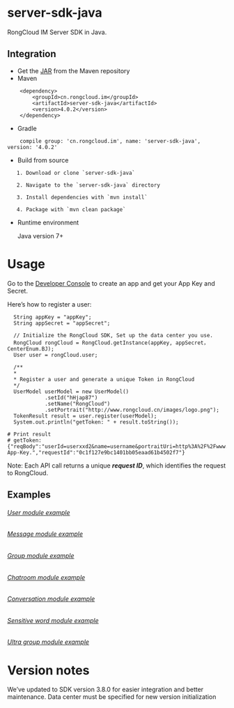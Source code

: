 # server-sdk-java

RongCloud IM Server SDK in Java.

## Integration

* Get the [JAR](https://search.maven.org/search?q=g:cn.rongcloud.im%20AND%20a:server-sdk-java&core=gav) from the Maven repository
* Maven
```
    <dependency>
        <groupId>cn.rongcloud.im</groupId>
        <artifactId>server-sdk-java</artifactId>
        <version>4.0.2</version>
    </dependency>
```
* Gradle
```
    compile group: 'cn.rongcloud.im', name: 'server-sdk-java', version: '4.0.2'
```
* Build from source
```
   1. Download or clone `server-sdk-java`
   
   2. Navigate to the `server-sdk-java` directory
   
   3. Install dependencies with `mvn install`
   
   4. Package with `mvn clean package`
```
* Runtime environment

  Java version 7+

# Usage

Go to the [Developer Console](https://console.rongcloud.io/) to create an app and get your App Key and Secret.

Here’s how to register a user:

```
  String appKey = "appKey";
  String appSecret = "appSecret";
      
  // Initialize the RongCloud SDK, Set up the data center you use.
  RongCloud rongCloud = RongCloud.getInstance(appKey, appSecret，CenterEnum.BJ);
  User user = rongCloud.user;

  /**
  *
  * Register a user and generate a unique Token in RongCloud
  */
  UserModel userModel = new UserModel()
            .setId("hHjap87")
            .setName("RongCloud")
            .setPortrait("http://www.rongcloud.cn/images/logo.png");
  TokenResult result = user.register(userModel);
  System.out.println("getToken: " + result.toString());

```
```
# Print result
# getToken: {"reqBody":"userId=userxxd2&name=username&portraitUri=http%3A%2F%2Fwww.rongcloud.cn%2Fimages%2Flogo.png","code":1002,"errorMessage":"Invalidate App-Key.","requestId":"0c1f127e9bc1401bb05eaad61b4502f7"}
```

Note: Each API call returns a unique ***request ID***, which identifies the request to RongCloud.

## Examples

###### [User module example](./src/main/java/io/rong/example/user)

###### [Message module example](./src/main/java/io/rong/example/message/MessageExample.java)

###### [Group module example](./src/main/java/io/rong/example/group)

###### [Chatroom module example](./src/main/java/io/rong/example/chatroom/)

###### [Conversation module example](./src/main/java/io/rong/example/conversation/ConversationExample.java)

###### [Sensitive word module example](./src/main/java/io/rong/example/sensitive/SensitiveExample.java)

###### [Ultra group module example](./src/main/java/io/rong/example/ultragroup)

# Version notes

We’ve updated to SDK version 3.8.0 for easier integration and better maintenance. Data center must be specified for new version initialization

